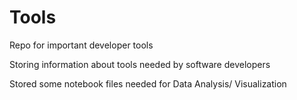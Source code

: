 # Tools
Repo for important developer tools


Storing information about tools needed by software developers

Stored some notebook files needed for Data Analysis/ Visualization
